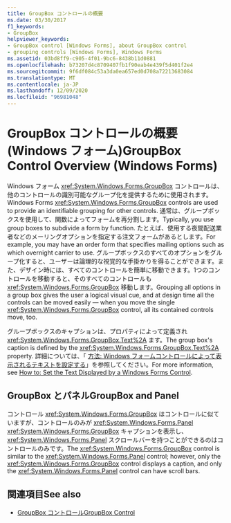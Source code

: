 ```yaml
---
title: GroupBox コントロールの概要
ms.date: 03/30/2017
f1_keywords:
- GroupBox
helpviewer_keywords:
- GroupBox control [Windows Forms], about GroupBox control
- grouping controls [Windows Forms], Windows Forms
ms.assetid: 03bd8ff9-c905-4f01-9bc6-8438b11d0881
ms.openlocfilehash: b73207d4c8709407fb1f90eab4e439f5d401f2e4
ms.sourcegitcommit: 9f6df084c53a3da0ea657ed0d708a72213683084
ms.translationtype: MT
ms.contentlocale: ja-JP
ms.lasthandoff: 12/09/2020
ms.locfileid: "96981048"
---
```

# <a name="groupbox-control-overview-windows-forms"></a><span data-ttu-id="062c3-102">GroupBox コントロールの概要 (Windows フォーム)</span><span class="sxs-lookup"><span data-stu-id="062c3-102">GroupBox Control Overview (Windows Forms)</span></span>
<span data-ttu-id="062c3-103">Windows フォーム <xref:System.Windows.Forms.GroupBox> コントロールは、他のコントロールの識別可能なグループ化を提供するために使用されます。</span><span class="sxs-lookup"><span data-stu-id="062c3-103">Windows Forms <xref:System.Windows.Forms.GroupBox> controls are used to provide an identifiable grouping for other controls.</span></span> <span data-ttu-id="062c3-104">通常は、グループボックスを使用して、関数によってフォームを再分割します。</span><span class="sxs-lookup"><span data-stu-id="062c3-104">Typically, you use group boxes to subdivide a form by function.</span></span> <span data-ttu-id="062c3-105">たとえば、使用する夜間配送業者などのメーリングオプションを指定する注文フォームがあるとします。</span><span class="sxs-lookup"><span data-stu-id="062c3-105">For example, you may have an order form that specifies mailing options such as which overnight carrier to use.</span></span> <span data-ttu-id="062c3-106">グループボックスのすべてのオプションをグループ化すると、ユーザーは論理的な視覚的な手掛かりを得ることができます。また、デザイン時には、すべてのコントロールを簡単に移動できます。1つのコントロールを移動すると、そのすべてのコントロールも <xref:System.Windows.Forms.GroupBox> 移動します。</span><span class="sxs-lookup"><span data-stu-id="062c3-106">Grouping all options in a group box gives the user a logical visual cue, and at design time all the controls can be moved easily — when you move the single <xref:System.Windows.Forms.GroupBox> control, all its contained controls move, too.</span></span>  
  
 <span data-ttu-id="062c3-107">グループボックスのキャプションは、プロパティによって定義され <xref:System.Windows.Forms.GroupBox.Text%2A> ます。</span><span class="sxs-lookup"><span data-stu-id="062c3-107">The group box's caption is defined by the <xref:System.Windows.Forms.GroupBox.Text%2A> property.</span></span> <span data-ttu-id="062c3-108">詳細については、「 [方法: Windows フォームコントロールによって表示されるテキストを設定する](how-to-set-the-text-displayed-by-a-windows-forms-control.md)」を参照してください。</span><span class="sxs-lookup"><span data-stu-id="062c3-108">For more information, see [How to: Set the Text Displayed by a Windows Forms Control](how-to-set-the-text-displayed-by-a-windows-forms-control.md).</span></span>  
  
## <a name="groupbox-and-panel"></a><span data-ttu-id="062c3-109">GroupBox とパネル</span><span class="sxs-lookup"><span data-stu-id="062c3-109">GroupBox and Panel</span></span>  
 <span data-ttu-id="062c3-110">コントロール <xref:System.Windows.Forms.GroupBox> はコントロールに似ていますが、コントロールのみが <xref:System.Windows.Forms.Panel> <xref:System.Windows.Forms.GroupBox> キャプションを表示し、 <xref:System.Windows.Forms.Panel> スクロールバーを持つことができるのはコントロールのみです。</span><span class="sxs-lookup"><span data-stu-id="062c3-110">The <xref:System.Windows.Forms.GroupBox> control is similar to the <xref:System.Windows.Forms.Panel> control; however, only the <xref:System.Windows.Forms.GroupBox> control displays a caption, and only the <xref:System.Windows.Forms.Panel> control can have scroll bars.</span></span>  
  
## <a name="see-also"></a><span data-ttu-id="062c3-111">関連項目</span><span class="sxs-lookup"><span data-stu-id="062c3-111">See also</span></span>

- [<span data-ttu-id="062c3-112">GroupBox コントロール</span><span class="sxs-lookup"><span data-stu-id="062c3-112">GroupBox Control</span></span>](groupbox-control-windows-forms.md)
